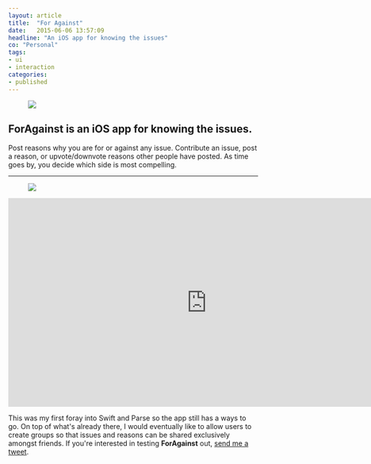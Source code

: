 ```yaml
---
layout: article
title:  "For Against"
date:   2015-06-06 13:57:09
headline: "An iOS app for knowing the issues"
co: "Personal"
tags:
- ui
- interaction
categories:
- published
---
```


<figure>
<img src="{{edchao.github.io}}/assets/img_foragainst_cover.jpg" />
</figure>


<!--more-->

## <strong>ForAgainst</strong> is an iOS app for knowing the issues.


Post reasons why you are for or against any issue. Contribute an issue, post a reason, or upvote/downvote reasons other people have posted.  As time goes by, you decide which side is most compelling.

---

<figure>
<img src="{{edchao.github.io}}/assets/img_foragainst_home.jpg" />
</figure>

<iframe width="800" height="421" src="https://www.youtube.com/embed/XOjMgZH8_4g" frameborder="0" allowfullscreen></iframe>

<br>

This was my first foray into Swift and Parse so the app still has a ways to go.  On top of what's already there, I would eventually like to allow users to create groups so that issues and reasons can be shared exclusively amongst friends. If you're interested in testing <strong> ForAgainst</strong> out, <a href="https://twitter.com/edchao"> send me a tweet</a>.
